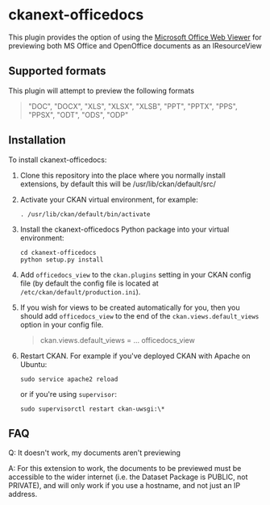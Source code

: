 # ckanext-officedocs

This plugin provides the option of using the [Microsoft Office Web
Viewer](https://www.microsoft.com/en-us/microsoft-365/blog/2013/04/10/office-web-viewer-view-office-documents-in-a-browser/)
for previewing both MS Office and OpenOffice documents as an
IResourceView

## Supported formats

This plugin will attempt to preview the following formats

> \"DOC\", \"DOCX\", \"XLS\", \"XLSX\", \"XLSB\", \"PPT\", \"PPTX\", \"PPS\",
> \"PPSX\", \"ODT\", \"ODS\", \"ODP\"

## Installation

To install ckanext-officedocs:

1.  Clone this repository into the place where you normally install
    extensions, by default this will be /usr/lib/ckan/default/src/

2.  Activate your CKAN virtual environment, for example:

        . /usr/lib/ckan/default/bin/activate

3.  Install the ckanext-officedocs Python package into your virtual
    environment:

        cd ckanext-officedocs
        python setup.py install

4.  Add `officedocs_view` to the `ckan.plugins` setting in your CKAN
    config file (by default the config file is located at
    `/etc/ckan/default/production.ini`).

5.  If you wish for views to be created automatically for you, then you
    should add `officedocs_view` to the end of the
    `ckan.views.default_views` option in your config file.

    > ckan.views.default\_views = \... officedocs\_view

6.  Restart CKAN. For example if you\'ve deployed CKAN with Apache on
    Ubuntu:

        sudo service apache2 reload

    or if you\'re using `supervisor`:

        sudo supervisorctl restart ckan-uwsgi:\*

## FAQ

Q: It doesn\'t work, my documents aren\'t previewing

A: For this extension to work, the documents to be previewed must be
accessible to the wider internet (i.e. the Dataset Package is PUBLIC, not PRIVATE), 
and will only work if you use a hostname, and not just an IP address.
